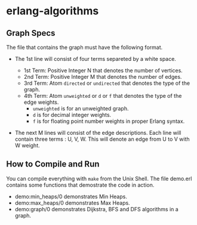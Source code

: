 erlang-algorithms
=================


Graph Specs
-----------
The file that contains the graph must have the following format.

*  The 1st line will consist of four terms separeted by a white space.
   *  1st Term: Positive Integer N that denotes the number of vertices.
   *  2nd Term: Positive Integer M that denotes the number of edges.
   *  3rd Term: Atom `directed` or  `undirected` that denotes the type of the graph.
   *  4th Term: Atom `unweighted` or `d` or `f` that denotes the type of the edge weights.
      *  `unweighted` is for an  unweighted graph.
      *  `d` is for decimal integer weights.
      *  `f` is for floating point number weights in proper Erlang syntax.

*  The next M lines will consist of the edge descriptions. 
   Each line will contain three terms : U, V, W. 
   This will denote an edge from U to V with W weight. 
   
How to Compile and Run
----------------------
You can compile everything with `make` from the Unix Shell.
The file demo.erl contains some functions that demostrate the code in action.

*  demo:min_heaps/0 demonstrates Min Heaps.
*  demo:max_heaps/0 demonstrates Max Heaps.
*  demo:graph/0 demonstrates Dijkstra, BFS and DFS algorithms in a graph.

